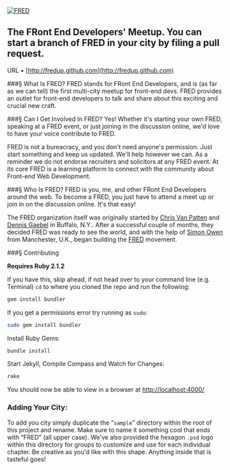 [![FRED](http://fredup.github.com/images/fred-head.png)](http://fredup.github.com)

## The FRont End Developers' Meetup. You can start a branch of FRED in your city by filing a pull request.

URL &bull; [http://fredup.github.com](http://fredup.github.com)


###&sect; What Is FRED?
FRED stands for FRont End Developers, and is (as far as we can tell) the first multi-city meetup for front-end devs. FRED provides an outlet for front-end developers to talk and share about this exciting and crucial new craft.


###&sect; Can I Get Involved In FRED?
Yes! Whether it's starting your own FRED, speaking at a FRED event, or just joining in the discussion online, we'd love to have your voice contribute to FRED.

FRED is not a bureacracy, and you don't need anyone's permission. Just start something and keep us updated. We'll help however we can. As a reminder we do not endorse recruiters and solicitors at any FRED event. At its core FRED is a learning platform to connect with the community about Front-end Web Development.


###&sect; Who Is FRED?
FRED is you, me, and other FRont End Developers around the web. To become a FRED, you just have to attend a meet up or join in on the discussion online. It's that easy!

The FRED organization itself was originally started by [Chris Van Patten](https://github.com/chrisvanpatten) and [Dennis Gaebel](https://github.com/grayghostvisuals) in Buffalo, N.Y.. After a successful couple of months, they decided FRED was ready to see the world, and with the help of [Simon Owen](https://github.com/simonowendesign) from Manchester, U.K., began building the [FRED](http://fredup.github.com) movement.


###&sect; Contributing

**Requires Ruby 2.1.2**

If you have this, skip ahead, if not head over to your command line (e.g. Terminal) `cd` to where you cloned the repo and run the following:

```bash
gem install bundler
```

If you get a permissions error try running as `sudo`:

```bash
sudo gem install bundler
```


Install Ruby Gems:

```bash
bundle install
```


Start Jekyll, Compile Compass and Watch for Changes:

```bash
rake
```


You should now be able to view in a browser at <http://localhost:4000/>


### Adding Your City:

To add you city simply duplicate the “``sample``” directory within the root of this project and rename. Make sure to name it something cool that ends with “FRED” (all upper case). We've also provided the hexagon ``.psd`` logo within this directory for groups to customize and use for each individual chapter. Be creative as you'd like with this shape. Anything inside that is tasteful goes!
